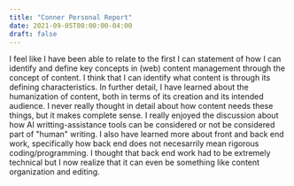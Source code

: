 ```yaml
---
title: "Conner Personal Report"
date: 2021-09-05T00:00:00-04:00
draft: false
---
```


I feel like I have been able to relate to the first I can statement of how I can identify and define key concepts in (web) content management through the concept of content. I think that I can identify what content is through its defining characteristics. In further detail, I have learned about the humanization of content, both in terms of its creation and its intended audience. I never really thought in detail about how content needs these things, but it makes complete sense. I really enjoyed the discussion about how AI writting-assistance tools can be considered or not be considered part of "human" writing. I also have learned more about front and back end work, specifically how back end does not necesarrily mean rigorous coding/programming. I thought that back end work had to be extremely technical but I now realize that it can even be something like content organization and editing.

